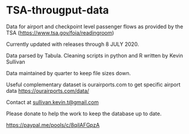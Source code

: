 # TSA-througput-data
Data for airport and checkpoint level passenger flows as provided by the TSA (https://www.tsa.gov/foia/readingroom)

Currently updated with releases through 8 JULY 2020.

Data parsed by Tabula. Cleaning scripts in python and R written by Kevin Sullivan

Data maintained by quarter to keep file sizes down.

Useful complementary dataset is ourairports.com to get specific airport data https://ourairports.com/data/

Contact at sullivan.kevin.t@gmail.com

Please donate to help the work to keep the database up to date.

https://paypal.me/pools/c/8qilAFGpzA
